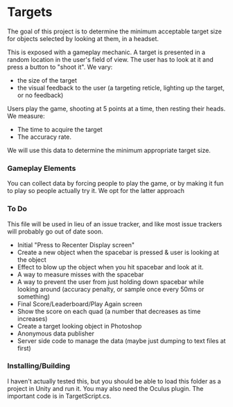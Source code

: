 # Targets

The goal of this project is to determine the minimum acceptable target size for objects selected by looking at them, in a headset.

This is exposed with a gameplay mechanic. A target is presented in a random location in the user's field of view. The user has to look at it and press a button to "shoot it". We vary:

- the size of the target
- the visual feedback to the user (a targeting reticle, lighting up the target, or no feedback)

Users play the game, shooting at 5 points at a time, then resting their heads. We measure:

- The time to acquire the target
- The accuracy rate.

We will use this data to determine the minimum appropriate target size.

### Gameplay Elements

You can collect data by forcing people to play the game, or by making it fun to play so people actually try it. We opt for the latter approach

### To Do

This file will be used in lieu of an issue tracker, and like most issue trackers will probably go out of date soon.

- Initial "Press to Recenter Display screen"
- Create a new object when the spacebar is pressed & user is looking at the object
- Effect to blow up the object when you hit spacebar and look at it.
- A way to measure misses with the spacebar
- A way to prevent the user from just holding down spacebar while looking around (accuracy penalty, or sample once every 50ms or something)
- Final Score/Leaderboard/Play Again screen
- Show the score on each quad (a number that decreases as time increases)
- Create a target looking object in Photoshop
- Anonymous data publisher
- Server side code to manage the data (maybe just dumping to text files at first)

### Installing/Building

I haven't actually tested this, but you should be able to load this folder as a project in Unity and run it. You may also need the Oculus plugin. The important code is in TargetScript.cs.
